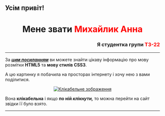 <!DOCTYPE html>
<html lang="en">

<head>
    <meta charset="UTF-8" />
    <meta name="viewport" content="width=device-width, initial-scale=1.0" />
    <link rel="stylesheet" href="style.css" />
</head>

<body>
    <h2>
        Усім привіт!
    </h2>
    <div style="text-align: center;">
        <h1>Мене звати <font color="red">Михайлик Анна</font></h1>
        <h3 style="text-align: right;"> Я студентка групи <font color="red">ТЗ-22</font></h3>
        <hr> <!-- Горизонтальна лінія -->
        <p style="text-align: left;"> За <a href="https://html-css.co.ua/"> <em><strong>цим посиланням</strong></em></a> ви можете знайти цікаву інформацію про мову розмітки <strong>HTML5</strong> та <strong>мову стилів CSS3</strong>.</p>
        <p style="text-align: left;"> А цю картинку я побачила на просторах інтернету і хочу нею з вами поділитися.</p>
        <a href="https://www.wpbasics.org/html-and-css-tutorials-for-beginners/"><img src="https://www.wpbasics.org/wp-content/uploads/2017/10/Featured-Image-e1508978000326.png" alt="Клікабельне зображення"></a>
        <p style="text-align: left;"> Вона <strong>клікабельна</strong> і якщо <strong>по ній <em>клікнути,</em></strong> то можна перейти на сайт звідки її було взято.</p>
        <hr> <!-- Горизонтальна лінія -->
    </div>
</body>

</html>
